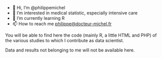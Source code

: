 - 👋 Hi, I’m @philippemichel
- 👀 I’m interested in medical statistic, especially intensive care
- 🌱 I’m currently learning R
- 📫 How to reach me <philippe@docteur-michel.fr>

You will be able to find here the code (mainly R, a little HTML and PHP) of the various studies to which I contribute as data scientist. 

Data and results not belonging to me will not be available here. 

<!---
philippemichel/philippemichel is a ✨ special ✨ repository because its `README.md` (this file) appears on your GitHub profile.
You can click the Preview link to take a look at your changes.
--->
